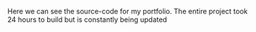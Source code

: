 Here we can see the source-code for my portfolio.
The entire project took 24 hours to build but is constantly being updated
